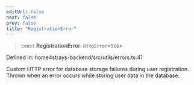 ```yaml
---
editUrl: false
next: false
prev: false
title: "RegistrationError"
---
```


> `const` **RegistrationError**: `HttpError`\<`500`\>

Defined in: home4strays-backend/src/utils/errors.ts:41

Custom HTTP error for database storage failures during user registration.
Thrown when an error occurs while storing user data in the database.
